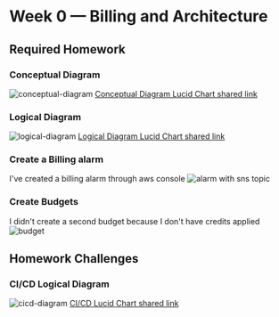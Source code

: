 # Week 0 — Billing and Architecture

## Required Homework

### Conceptual Diagram
![conceptual-diagram](https://user-images.githubusercontent.com/124768576/218827443-106e3352-5a51-4536-9bc2-fb5d4ec22a07.png)
[Conceptual Diagram Lucid Chart shared link](https://lucid.app/lucidchart/8811ad85-a347-4575-9ab0-59a8dedcae62/edit?viewport_loc=-167%2C-237%2C1707%2C939%2C0_0&invitationId=inv_61815ff7-4d0e-4fd8-b4a3-1cb2018a10f8)

### Logical Diagram
![logical-diagram](https://user-images.githubusercontent.com/124768576/218838985-47d580c3-0d6c-4938-b996-9fd8d02dfcb6.png)
[Logical Diagram Lucid Chart shared link](https://lucid.app/lucidchart/fb4b140a-dfd3-492e-84f6-cfec232046c2/edit?viewport_loc=-286%2C-274%2C2560%2C1408%2C0_0&invitationId=inv_f60ad3fd-9be8-44cf-a6fd-c2c2fd029134)

### Create a Billing alarm
I've created a billing alarm through aws console
![alarm with sns topic](https://user-images.githubusercontent.com/124768576/219783629-dbc2ec39-7c1e-4216-976d-c463f8ca19d3.png)

### Create Budgets
I didn't create a second budget because I don't have credits applied
![budget](https://user-images.githubusercontent.com/124768576/219780611-41658c4e-c46d-4214-be59-a2ec9c974b25.png)


## Homework Challenges

### CI/CD Logical Diagram
![cicd-diagram](https://user-images.githubusercontent.com/124768576/219776846-3cfcc364-6c31-4911-8f75-1cdc11cdf3c1.png)
[CI/CD Lucid Chart shared link](https://lucid.app/lucidchart/75ec75ef-858c-4dd7-b91b-1ef1ae9ad403/edit?viewport_loc=-11%2C-173%2C2219%2C1097%2C0_0&invitationId=inv_ae1fe94d-3821-4b1f-9c77-9f85210f73ec)
